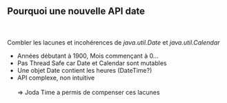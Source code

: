 ## Pourquoi une nouvelle API date
<br><br>
Combler les lacunes et incohérences de _java.util.Date_ et _java.util.Calendar_
<br>
- Années débutant à 1900, Mois commençant à 0...
- Pas Thread Safe car Date et Calendar sont mutables    
- Une objet Date contient les heures (DateTime?)
- API complexe, non intuitive
<br><br>
=> Joda Time a permis de compenser ces lacunes
<br><br>

